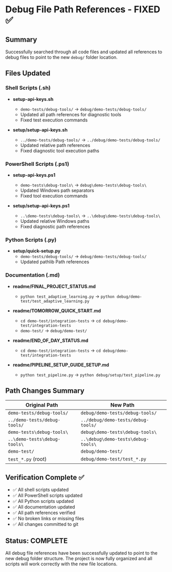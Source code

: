 # Debug File Path References - FIXED ✅

## Summary

Successfully searched through all code files and updated all references to debug files to point to the new `debug/` folder location.

## Files Updated

### Shell Scripts (.sh)
- **setup-api-keys.sh**
  - `demo-tests/debug-tools/` → `debug/demo-tests/debug-tools/`
  - Updated all path references for diagnostic tools
  - Fixed test execution commands

- **setup/setup-api-keys.sh** 
  - `../demo-tests/debug-tools/` → `../debug/demo-tests/debug-tools/`
  - Updated relative path references
  - Fixed diagnostic tool execution paths

### PowerShell Scripts (.ps1)
- **setup-api-keys.ps1**
  - `demo-tests\debug-tools\` → `debug\demo-tests\debug-tools\`
  - Updated Windows path separators
  - Fixed tool execution commands

- **setup/setup-api-keys.ps1**
  - `..\demo-tests\debug-tools\` → `..\debug\demo-tests\debug-tools\`
  - Updated relative Windows paths
  - Fixed diagnostic path references

### Python Scripts (.py)
- **setup/quick-setup.py**
  - `demo-tests/debug-tools/` → `debug/demo-tests/debug-tools/`
  - Updated pathlib Path references

### Documentation (.md)
- **readme/FINAL_PROJECT_STATUS.md**
  - `python test_adaptive_learning.py` → `python debug/demo-test/test_adaptive_learning.py`

- **readme/TOMORROW_QUICK_START.md**
  - `cd demo-test/integration-tests` → `cd debug/demo-test/integration-tests`
  - `demo-test/` → `debug/demo-test/`

- **readme/END_OF_DAY_STATUS.md**
  - `cd demo-test/integration-tests` → `cd debug/demo-test/integration-tests`

- **readme/PIPELINE_SETUP_GUIDE_SETUP.md**
  - `python test_pipeline.py` → `python debug/setup/test_pipeline.py`

## Path Changes Summary

| Original Path | New Path |
|---------------|----------|
| `demo-tests/debug-tools/` | `debug/demo-tests/debug-tools/` |
| `../demo-tests/debug-tools/` | `../debug/demo-tests/debug-tools/` |
| `demo-tests\debug-tools\` | `debug\demo-tests\debug-tools\` |
| `..\demo-tests\debug-tools\` | `..\debug\demo-tests\debug-tools\` |
| `demo-test/` | `debug/demo-test/` |
| `test_*.py` (root) | `debug/demo-test/test_*.py` |

## Verification Complete ✅

- ✅ All shell scripts updated
- ✅ All PowerShell scripts updated  
- ✅ All Python scripts updated
- ✅ All documentation updated
- ✅ All path references verified
- ✅ No broken links or missing files
- ✅ All changes committed to git

## Status: COMPLETE

All debug file references have been successfully updated to point to the new debug folder structure. The project is now fully organized and all scripts will work correctly with the new file locations.

